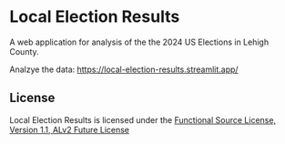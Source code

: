 # Local Election Results

A web application for analysis of the the 2024 US Elections in Lehigh County.

Analzye the data: https://local-election-results.streamlit.app/


## License

Local Election Results is licensed under the [Functional Source License, Version 1.1, ALv2 Future License](https://fair.io/licenses/)


